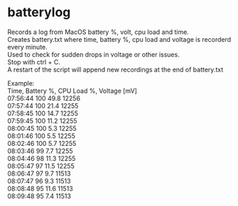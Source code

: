# batterylog
Records a log from MacOS battery %, volt, cpu load and time.<br>
Creates battery.txt where time, battery %, cpu load and voltage is recorderd every minute.<br>
Used to check for sudden drops in voltage or other issues.<br>
Stop with ctrl + C.<br>
A restart of the script will append new recordings at the end of battery.txt<br>

Example:<br>
Time, Battery %, CPU Load %, Voltage [mV]<br>
07:56:44 100 49.8 12256<br>
07:57:44 100 21.4 12255<br>
07:58:45 100 14.7 12255<br>
07:59:45 100 11.2 12255<br>
08:00:45 100 5.3 12255<br>
08:01:46 100 5.5 12255<br>
08:02:46 100 5.7 12255<br>
08:03:46 99 7.7 12255<br>
08:04:46 98 11.3 12255<br>
08:05:47 97 11.5 12255<br>
08:06:47 97 9.7 11513<br>
08:07:47 96 9.3 11513<br>
08:08:48 95 11.6 11513<br>
08:09:48 95 7.4 11513<br>
